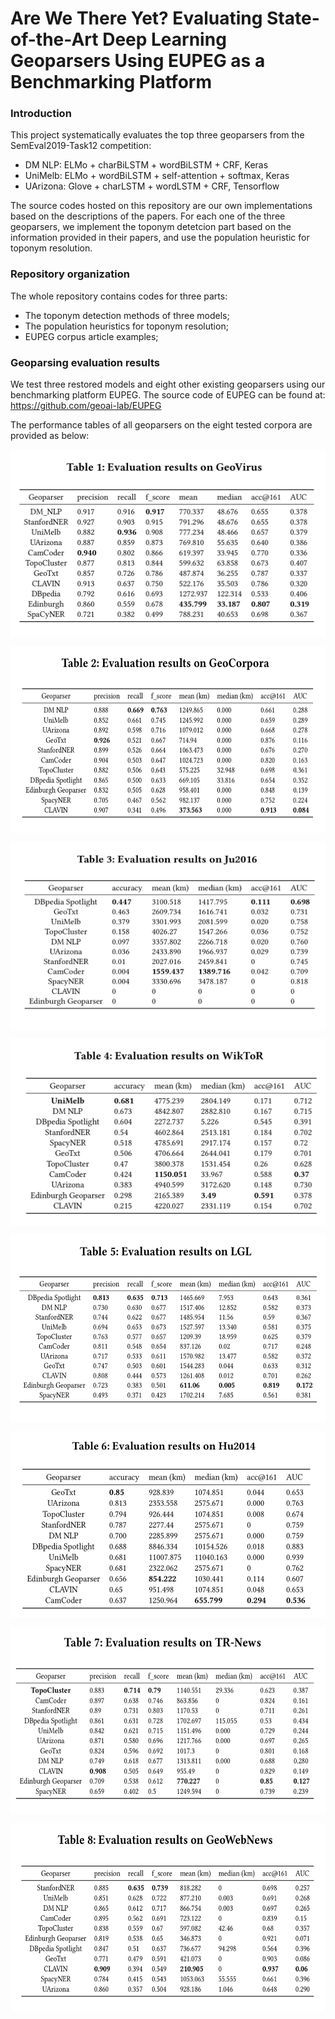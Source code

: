 # Are We There Yet? Evaluating State-of-the-Art Deep Learning Geoparsers Using EUPEG as a Benchmarking Platform

### Introduction

This project systematically evaluates the top three geoparsers from the SemEval2019-Task12 competition:

* DM NLP: 	ELMo + charBiLSTM + wordBiLSTM + CRF, Keras
* UniMelb: 	ELMo + wordBiLSTM + self-attention + softmax, Keras
* UArizona:	Glove + charLSTM + wordLSTM + CRF, Tensorflow

The source codes hosted on this repository are our own implementations based on the descriptions of the papers.
For each one of the three geoparsers, we implement the toponym detetcion part based on the information provided in their papers, and use the population heuristic for toponym resolution.

### Repository organization

The whole repository contains codes for three parts:
* The toponym detection methods of three models;
* The population heuristics for toponym resolution;
* EUPEG corpus article examples;

### Geoparsing evaluation results

We test three restored models and eight other existing geoparsers using our benchmarking platform EUPEG. The source code of EUPEG can be found at: https://github.com/geoai-lab/EUPEG

The performance tables of all geoparsers on the eight tested corpora are provided as below:

<p align="center">
<img align="center" src="fig/TABLE11.png" width="520" height="300"/>
</p>
<p align="center">
<img align="center" src="fig/TABLE2.png" width="520" height="300"/>
</p>
<p align="center">
<img align="center" src="fig/TABLE3.png" width="520" height="300"/>
</p>
<p align="center">
<img align="center" src="fig/TABLE4.png" width="520" height="300"/>
</p>
<p align="center">
<img align="center" src="fig/TABLE5.png" width="520" height="300"/>
</p>
<p align="center">
<img align="center" src="fig/TABLE6.png" width="520" height="300"/>
</p>
<p align="center">
<img align="center" src="fig/TABLE7.png" width="520" height="300"/>
</p>
<p align="center">
<img align="center" src="fig/TABLE88.png" width="520" height="300"/>
</p>

